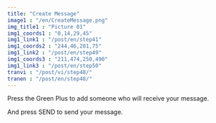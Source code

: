 ```yaml
---
title: "Create Message"
image1 : "/en/CreateMessage.png"
img_title1 : "Picture 01"
img1_coords1 : "0,14,29,45"
img1_link1 : "/post/en/step41"
img1_coords2 : "244,46,281,75"
img1_link2 : "/post/en/step49"
img1_coords3 : "211,474,250,490"
img1_link3 : "/post/en/step50"
tranvi : "/post/vi/step48/"
tranen : "/post/en/step48/"
---
```

Press the Green Plus to add someone who will receive your message.

And press SEND to send your message.